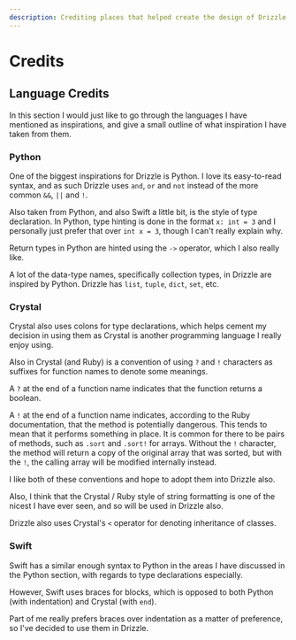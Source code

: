 ```yaml
---
description: Crediting places that helped create the design of Drizzle
---
```


# Credits

## Language Credits

In this section I would just like to go through the languages I have mentioned as inspirations, and give a small outline of what inspiration I have taken from them.

### Python

One of the biggest inspirations for Drizzle is Python. I love its easy-to-read syntax, and as such Drizzle uses `and`, `or` and `not` instead of the more common `&&`, `||` and `!`.

Also taken from Python, and also Swift a little bit, is the style of type declaration. In Python, type hinting is done in the format `x: int = 3` and I personally just prefer that over `int x = 3`, though I can't really explain why.

Return types in Python are hinted using the `->` operator, which I also really like.

A lot of the data-type names, specifically collection types, in Drizzle are inspired by Python. Drizzle has `list`, `tuple`, `dict`, `set`, etc.

### Crystal

Crystal also uses colons for type declarations, which helps cement my decision in using them as Crystal is another programming language I really enjoy using.

Also in Crystal \(and Ruby\) is a convention of using `?` and `!` characters as suffixes for function names to denote some meanings.

A `?` at the end of a function name indicates that the function returns a boolean.

A `!` at the end of a function name indicates, according to the Ruby documentation, that the method is potentially dangerous. This tends to mean that it performs something in place. It is common for there to be pairs of methods, such as `.sort` and `.sort!` for arrays. Without the `!` character, the method will return a copy of the original array that was sorted, but with the `!`, the calling array will be modified internally instead.

I like both of these conventions and hope to adopt them into Drizzle also.

Also, I think that the Crystal / Ruby style of string formatting is one of the nicest I have ever seen, and so will be used in Drizzle also.

Drizzle also uses Crystal's `<` operator for denoting inheritance of classes.

### Swift

Swift has a similar enough syntax to Python in the areas I have discussed in the Python section, with regards to type declarations especially.

However, Swift uses braces for blocks, which is opposed to both Python \(with indentation\) and Crystal \(with `end`\).

Part of me really prefers braces over indentation as a matter of preference, so I've decided to use them in Drizzle.

